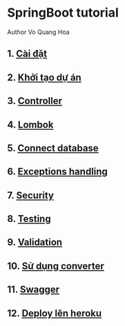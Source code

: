 # SpringBoot tutorial
Author Vo Quang Hoa

## 1. [Cài đặt](Setup.md)
## 2. [Khởi tạo dự án](Init.md)
## 3. [Controller](Controllers.md)
## 4. [Lombok](Lombok.md)
## 5. [Connect database](Database-1.md)
## 6. [Exceptions handling](Exceptions.md)
## 7. [Security](Security-1.md)
## 8. [Testing](Testing.md)
## 9. [Validation](Validation.md)
## 10. [Sử dụng converter](Converter.md)
## 11. [Swagger](Swagger.md)
## 12. [Deploy lên heroku](Deployment.md)